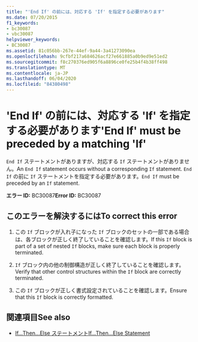 ```yaml
---
title: "'End If' の前には、対応する 'If' を指定する必要があります"
ms.date: 07/20/2015
f1_keywords:
- bc30087
- vbc30087
helpviewer_keywords:
- BC30087
ms.assetid: 81c056bb-267e-44ef-9a44-3a41273090ea
ms.openlocfilehash: 9cfbf217a684626acf27e661885a0b9ed9e51ed2
ms.sourcegitcommit: f8c270376ed905f6a8896ce0fe25b4f4b38ff498
ms.translationtype: MT
ms.contentlocale: ja-JP
ms.lasthandoff: 06/04/2020
ms.locfileid: "84380498"
---
```

# <a name="end-if-must-be-preceded-by-a-matching-if"></a><span data-ttu-id="4e2b3-102">'End If' の前には、対応する 'If' を指定する必要があります</span><span class="sxs-lookup"><span data-stu-id="4e2b3-102">'End If' must be preceded by a matching 'If'</span></span>
<span data-ttu-id="4e2b3-103">`End If` ステートメントがありますが、対応する `If` ステートメントがありません。</span><span class="sxs-lookup"><span data-stu-id="4e2b3-103">An `End If` statement occurs without a corresponding `If` statement.</span></span> <span data-ttu-id="4e2b3-104">`End If` の前に `If` ステートメントを指定する必要があります。</span><span class="sxs-lookup"><span data-stu-id="4e2b3-104">`End If` must be preceded by an `If` statement.</span></span>  
  
 <span data-ttu-id="4e2b3-105">**エラー ID:** BC30087</span><span class="sxs-lookup"><span data-stu-id="4e2b3-105">**Error ID:** BC30087</span></span>  
  
## <a name="to-correct-this-error"></a><span data-ttu-id="4e2b3-106">このエラーを解決するには</span><span class="sxs-lookup"><span data-stu-id="4e2b3-106">To correct this error</span></span>  
  
1. <span data-ttu-id="4e2b3-107">この `If` ブロックが入れ子になった `If` ブロックのセットの一部である場合は、各ブロックが正しく終了していることを確認します。</span><span class="sxs-lookup"><span data-stu-id="4e2b3-107">If this `If` block is part of a set of nested `If` blocks, make sure each block is properly terminated.</span></span>  
  
2. <span data-ttu-id="4e2b3-108">`If` ブロック内の他の制御構造が正しく終了していることを確認します。</span><span class="sxs-lookup"><span data-stu-id="4e2b3-108">Verify that other control structures within the `If` block are correctly terminated.</span></span>  
  
3. <span data-ttu-id="4e2b3-109">この `If` ブロックが正しく書式設定されていることを確認します。</span><span class="sxs-lookup"><span data-stu-id="4e2b3-109">Ensure that this `If` block is correctly formatted.</span></span>  
  
## <a name="see-also"></a><span data-ttu-id="4e2b3-110">関連項目</span><span class="sxs-lookup"><span data-stu-id="4e2b3-110">See also</span></span>

- [<span data-ttu-id="4e2b3-111">If...Then...Else ステートメント</span><span class="sxs-lookup"><span data-stu-id="4e2b3-111">If...Then...Else Statement</span></span>](../language-reference/statements/if-then-else-statement.md)

